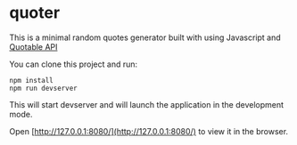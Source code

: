# quoter

This is a minimal random quotes generator built with using Javascript and [Quotable API](https://github.com/lukePeavey/quotable)  

You can clone this project and run:  

    npm install
    npm run devserver

This will start devserver and will launch the application in the development mode.  

Open [http://127.0.0.1:8080/](http://127.0.0.1:8080/) to view it in the browser.
